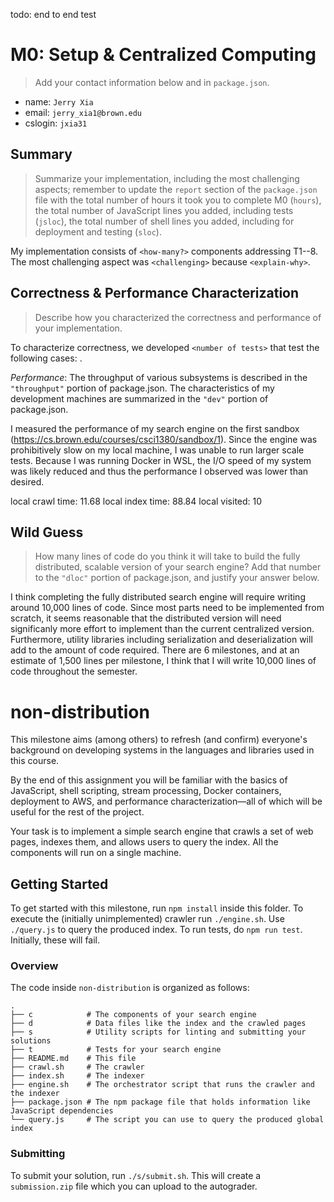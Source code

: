todo: end to end test

# M0: Setup & Centralized Computing

> Add your contact information below and in `package.json`.
* name: `Jerry Xia`
* email: `jerry_xia1@brown.edu`
* cslogin: `jxia31`

## Summary

> Summarize your implementation, including the most challenging aspects; remember to update the `report` section of the `package.json` file with the total number of hours it took you to complete M0 (`hours`), the total number of JavaScript lines you added, including tests (`jsloc`), the total number of shell lines you added, including for deployment and testing (`sloc`).

My implementation consists of `<how-many?>` components addressing T1--8. The most challenging aspect was `<challenging>` because `<explain-why>`.

## Correctness & Performance Characterization

> Describe how you characterized the correctness and performance of your implementation.

To characterize correctness, we developed `<number of tests>` that test the following cases: <summarize>.

*Performance*: The throughput of various subsystems is described in the `"throughput"` portion of package.json. The characteristics of my development machines are summarized in the `"dev"` portion of package.json.

I measured the performance of my search engine on the first sandbox (https://cs.brown.edu/courses/csci1380/sandbox/1). Since the engine was prohibitively slow on my local machine, I was unable to run larger scale tests. Because I was running Docker in WSL, the I/O speed of my system was likely reduced and thus the performance I observed was lower than desired.

local crawl time: 11.68
local index time: 88.84
local visited: 10

## Wild Guess

> How many lines of code do you think it will take to build the fully distributed, scalable version of your search engine? Add that number to the `"dloc"` portion of package.json, and justify your answer below.

I think completing the fully distributed search engine will require writing around 10,000 lines of code. Since most parts need to be implemented from scratch, it seems reasonable that the distributed version will need significanly more effort to implement than the current centralized version. Furthermore, utility libraries including serialization and deserialization will add to the amount of code required. There are 6 milestones, and at an estimate of 1,500 lines per milestone, I think that I will write 10,000 lines of code throughout the semester.

# non-distribution

This milestone aims (among others) to refresh (and confirm) everyone's
background on developing systems in the languages and libraries used in this
course.

By the end of this assignment you will be familiar with the basics of
JavaScript, shell scripting, stream processing, Docker containers, deployment
to AWS, and performance characterization—all of which will be useful for the
rest of the project.

Your task is to implement a simple search engine that crawls a set of web
pages, indexes them, and allows users to query the index. All the components
will run on a single machine.

## Getting Started

To get started with this milestone, run `npm install` inside this folder. To
execute the (initially unimplemented) crawler run `./engine.sh`. Use
`./query.js` to query the produced index. To run tests, do `npm run test`.
Initially, these will fail.

### Overview

The code inside `non-distribution` is organized as follows:

```
.
├── c            # The components of your search engine
├── d            # Data files like the index and the crawled pages
├── s            # Utility scripts for linting and submitting your solutions
├── t            # Tests for your search engine
├── README.md    # This file
├── crawl.sh     # The crawler
├── index.sh     # The indexer
├── engine.sh    # The orchestrator script that runs the crawler and the indexer
├── package.json # The npm package file that holds information like JavaScript dependencies
└── query.js     # The script you can use to query the produced global index
```

### Submitting

To submit your solution, run `./s/submit.sh`. This will create a
`submission.zip` file which you can upload to the autograder.
